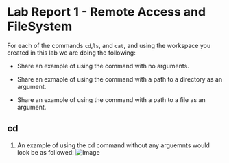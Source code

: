 # Lab Report 1 - Remote Access and FileSystem


For each of the commands ```cd```,```ls```, and ```cat```, and using the workspace you created in this lab we are doing the following:

* Share an example of using the command with no arguments.

* Share an exmaple of using the command with a path to a directory as an argument.

* Share an example of using the command with a path to a file as an argument.

## cd

1) An example of using the cd command without any arguemnts would look be as followed:
   ![Image](http://url/a.png)

